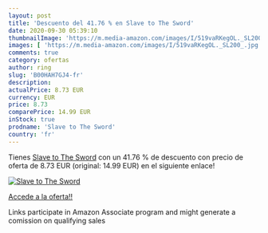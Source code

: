 ```yaml
---
layout: post
title: 'Descuento del 41.76 % en Slave to The Sword'
date: 2020-09-30 05:39:10
thumbnailImage: 'https://m.media-amazon.com/images/I/519vaRKegOL._SL200_.jpg'
images: [ 'https://m.media-amazon.com/images/I/519vaRKegOL._SL200_.jpg' ]
comments: true
category: ofertas
author: ring
slug: 'B00HAH7GJ4-fr'
description:
actualPrice: 8.73 EUR
currency: EUR
price: 8.73
comparePrice: 14.99 EUR
inStock: true
prodname: 'Slave to The Sword'
country: 'fr'
---
```


Tienes [Slave to The Sword](https://www.amazon.fr/dp/B00HAH7GJ4/?tag=tolees0d-21) con un 41.76 % de descuento con precio de oferta de 8.73 EUR (original: 14.99 EUR) en el siguiente enlace!

[![Slave to The Sword](https://m.media-amazon.com/images/I/519vaRKegOL._SL200_.jpg)](https://www.amazon.fr/dp/B00HAH7GJ4/?tag=tolees0d-21)

[Accede a la oferta!!](https://www.amazon.fr/dp/B00HAH7GJ4/?tag=tolees0d-21)

Links participate in Amazon Associate program and might generate a comission on qualifying sales


